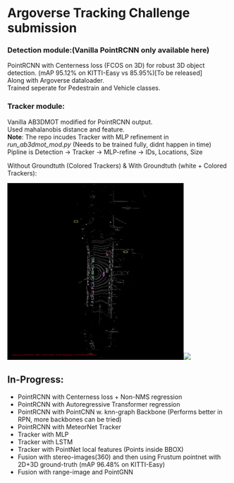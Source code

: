 # Argoverse Tracking Challenge submission

### Detection module:(Vanilla PointRCNN only available here) 

PointRCNN with Centerness loss (FCOS on 3D) for robust 3D object detection. (mAP 95.12% on KITTI-Easy vs 85.95%)[To be released]  
Along with Argoverse dataloader.  
Trained seperate for Pedestrain and Vehicle classes.  

### Tracker module:

Vanilla AB3DMOT modified for PointRCNN output.  
Used mahalanobis distance and feature.  
__Note__: The repo incudes Tracker with MLP refinement in _run_ab3dmot_mod.py_ (Needs to be trained fully, didnt happen in time)
Pipline is Detection -> Tracker -> MLP-refine -> IDs, Locations, Size  

Without Groundtuth (Colored Trackers)  &  With Groundtuth (white + Colored Trackers):

<img src="https://github.com/Manojbhat09/Tracking_submit/blob/master/with_gt_555.gif" width="400"><img src="https://github.com/Manojbhat09/Tracking_submit/blob/master/without_gt.gif" width="400">




## In-Progress:
* PointRCNN with Centerness loss + Non-NMS regression 
* PointRCNN with Autoregressive Transformer regression
* PointRCNN with PointCNN w. knn-graph Backbone (Performs better in RPN, more backbones can be tried)
* PointRCNN with MeteorNet Tracker
* Tracker with MLP
* Tracker with LSTM 
* Tracker with PointNet local features (Points inside BBOX)
* Fusion with stereo-images(360) and then using Frustum pointnet with 2D+3D ground-truth (mAP 96.48% on KITTI-Easy)
* Fusion with range-image and PointGNN






